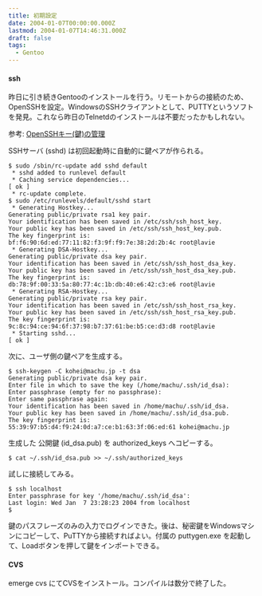 ```yaml
---
title: 初期設定
date: 2004-01-07T00:00:00.000Z
lastmod: 2004-01-07T14:46:31.000Z
draft: false
tags:
  - Gentoo
---
```


#### ssh

昨日に引き続きGentooのインストールを行う。リモートからの接続のため、OpenSSHを設定。WindowsのSSHクライアントとして、PUTTYというソフトを発見。これなら昨日のTelnetdのインストールは不要だったかもしれない。

参考: [OpenSSHキー(鍵)の管理](http://www-6.ibm.com/jp/developerworks/linux/011019/j_l-keyc.html)

SSHサーバ (sshd) は初回起動時に自動的に鍵ペアが作られる。

```
$ sudo /sbin/rc-update add sshd default
 * sshd added to runlevel default
 * Caching service dependencies...                                        [ ok ]
 * rc-update complete.
$ sudo /etc/runlevels/default/sshd start
 * Generating Hostkey...
Generating public/private rsa1 key pair.
Your identification has been saved in /etc/ssh/ssh_host_key.
Your public key has been saved in /etc/ssh/ssh_host_key.pub.
The key fingerprint is:
bf:f6:90:6d:ed:77:11:82:f3:9f:f9:7e:38:2d:2b:4c root@lavie
 * Generating DSA-Hostkey...
Generating public/private dsa key pair.
Your identification has been saved in /etc/ssh/ssh_host_dsa_key.
Your public key has been saved in /etc/ssh/ssh_host_dsa_key.pub.
The key fingerprint is:
db:78:9f:00:33:5a:80:77:4c:1b:db:40:e6:42:c3:e6 root@lavie
 * Generating RSA-Hostkey...
Generating public/private rsa key pair.
Your identification has been saved in /etc/ssh/ssh_host_rsa_key.
Your public key has been saved in /etc/ssh/ssh_host_rsa_key.pub.
The key fingerprint is:
9c:8c:94:ce:94:6f:37:98:b7:37:61:be:b5:ce:d3:d8 root@lavie
 * Starting sshd...                                                       [ ok ]
```

次に、ユーザ側の鍵ペアを生成する。

```
$ ssh-keygen -C kohei@machu.jp -t dsa
Generating public/private dsa key pair.
Enter file in which to save the key (/home/machu/.ssh/id_dsa):
Enter passphrase (empty for no passphrase):
Enter same passphrase again:
Your identification has been saved in /home/machu/.ssh/id_dsa.
Your public key has been saved in /home/machu/.ssh/id_dsa.pub.
The key fingerprint is:
55:39:97:b5:d4:f9:24:0d:a7:ce:b1:63:3f:06:ed:61 kohei@machu.jp
```

生成した 公開鍵 (id\_dsa.pub) を authorized\_keys へコピーする。

```
$ cat ~/.ssh/id_dsa.pub >> ~/.ssh/authorized_keys
```

試しに接続してみる。

```
$ ssh localhost
Enter passphrase for key '/home/machu/.ssh/id_dsa':
Last login: Wed Jan  7 23:28:23 2004 from localhost
$
```

鍵のパスフレーズのみの入力でログインできた。後は、秘密鍵をWindowsマシンにコピーして、PuTTYから接続すればよい。付属の puttygen.exe を起動して、Loadボタンを押して鍵をインポートできる。

#### CVS

emerge cvs にてCVSをインストール。コンパイルは数分で終了した。
